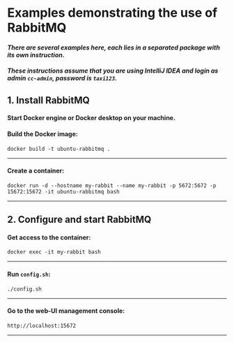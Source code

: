 # Examples demonstrating the use of RabbitMQ

#### *There are several examples here, each lies in a separated package with its own instruction.*
#### *These instructions assume that you are using IntelliJ IDEA and login as admin `cc-admin`, password is `taxi123`.*

## 1. Install RabbitMQ
#### Start Docker engine or Docker desktop on your machine.
#### Build the Docker image:
```
docker build -t ubuntu-rabbitmq .
```
---
#### Create a container:
```
docker run -d --hostname my-rabbit --name my-rabbit -p 5672:5672 -p 15672:15672 -it ubuntu-rabbitmq bash
```
---
## 2. Configure and start RabbitMQ
#### Get access to the container:
```
docker exec -it my-rabbit bash
```
---
#### Run `config.sh`:
```
./config.sh
```
---
#### Go to the web-UI management console:
```
http://localhost:15672
```
---